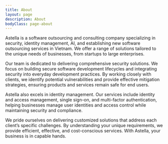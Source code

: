 ```yaml
---
title: About
layout: page
description: About
bodyClass: page-about
---
```


Astella is a software outsourcing and consulting company specializing in security, identity management, AI, and establishing new software outsourcing services in Vietnam. We offer a range of solutions tailored to the unique needs of businesses, from startups to large enterprises.

Our team is dedicated to delivering comprehensive security solutions. We focus on building secure software development lifecycles and integrating security into everyday development practices. By working closely with clients, we identify potential vulnerabilities and provide effective mitigation strategies, ensuring products and services remain safe for end users.

Astella also excels in identity management. Our services include identity and access management, single sign-on, and multi-factor authentication, helping businesses manage user identities and access control while maintaining security and compliance.

We pride ourselves on delivering customized solutions that address each client’s specific challenges. By understanding your unique requirements, we provide efficient, effective, and cost-conscious services. With Astella, your business is in capable hands.
